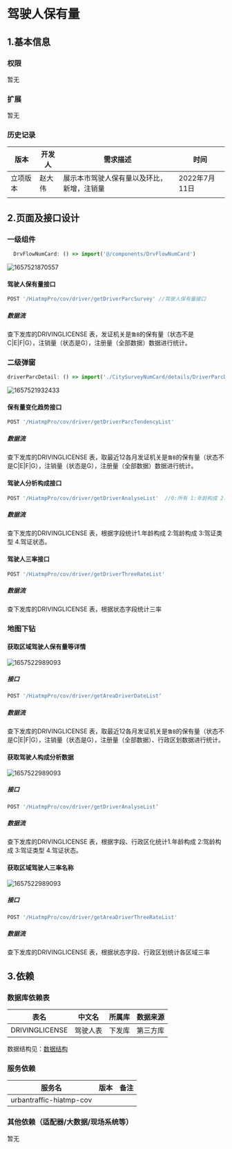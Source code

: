 # 驾驶人保有量

## 1.基本信息

### 权限

暂无

### 扩展

暂无

### 历史记录

| 版本     | 开发人 | 需求描述                                   | 时间          |
| -------- | ------ | ------------------------------------------ | ------------- |
| 立项版本 | 赵大伟 | 展示本市驾驶人保有量以及环比，新增，注销量 | 2022年7月11日 |
|          |        |                                            |               |

## 2.页面及接口设计

### 一级组件

```javascript
  DrvFlowNumCard: () => import('@/components/DrvFlowNumCard')
```

![1657521870557](assets\1657521870557.png)

#### 驾驶人保有量接口

```javascript
POST '/HiatmpPro/cov/driver/getDriverParcSurvey' //驾驶人保有量接口
```

##### 数据流

查下发库的DRIVINGLICENSE 表，发证机关是`鲁B`的保有量（状态不是C|E|F|G），注销量（状态是G），注册量（全部数据）数据进行统计。

### 二级弹窗

```javascript
driverParcDetail: () => import('./CitySurveyNumCard/details/DriverParcDetail'), // 驾驶人保有量分析
```

![1657521932433](assets\1657521932433.png)

#### 保有量变化趋势接口

```javascript
POST '/HiatmpPro/cov/driver/getDriverParcTendencyList'   
```

##### 数据流

查下发库的DRIVINGLICENSE 表，取最近12各月发证机关是`鲁B`的保有量（状态不是C|E|F|G），注销量（状态是G），注册量（全部数据）数据进行统计。

#### 驾驶人分析构成接口

```javascript
POST '/HiatmpPro/cov/driver/getDriverAnalyseList'  //0:所有 1:年龄构成 2:驾龄构成 3:驾驶类型 4:驾证状态
```

##### 数据流

查下发库的DRIVINGLICENSE 表，根据字段统计1.年龄构成 2:驾龄构成 3:驾证类型 4.驾证状态。

#### 驾驶人三率接口

```javascript
POST '/HiatmpPro/cov/driver/getDriverThreeRateList'  
```

##### 数据流

查下发库的DRIVINGLICENSE 表，根据状态字段统计三率

### 地图下钻

#### 获取区域驾驶人保有量等详情

![1657522989093](assets\1657522989093.png)

##### 接口

```javascript
POST '/HiatmpPro/cov/driver/getAreaDriverDateList‘
```

##### 数据流

查下发库的DRIVINGLICENSE 表，取最近12各月发证机关是`鲁B`的保有量（状态不是C|E|F|G），注销量（状态是G），注册量（全部数据）、行政区划数据进行统计。

#### 获取驾驶人构成分析数据

![1657522989093](assets\1657531516679.png)

##### 接口

```javascript
POST '/HiatmpPro/cov/driver/getDriverAnalyseList’
```

##### 数据流

查下发库的DRIVINGLICENSE 表，根据字段、行政区化统计1.年龄构成 2:驾龄构成 3:驾证类型 4.驾证状态。

#### 获取区域驾驶人三率名称

![1657522989093](assets\1657531559031.png)

##### 接口

```javascript
POST '/HiatmpPro/cov/driver/getAreaDriverThreeRateList'
```

##### 数据流

查下发库的DRIVINGLICENSE 表，根据状态字段、行政区划统计各区域三率

### 

## 3.依赖

### 数据库依赖表

| 表名           | 中文名   | 所属库 | 数据来源 |
| -------------- | -------- | ------ | -------- |
| DRIVINGLICENSE | 驾驶人表 | 下发库 | 第三方库 |

数据结构见：[数据结构](../script/xfk.md)

### 服务依赖

| 服务名                  | 版本 | 备注 |
| ----------------------- | ---- | ---- |
| urbantraffic-hiatmp-cov |      |      |

### 其他依赖（适配器/大数据/现场系统等）

暂无